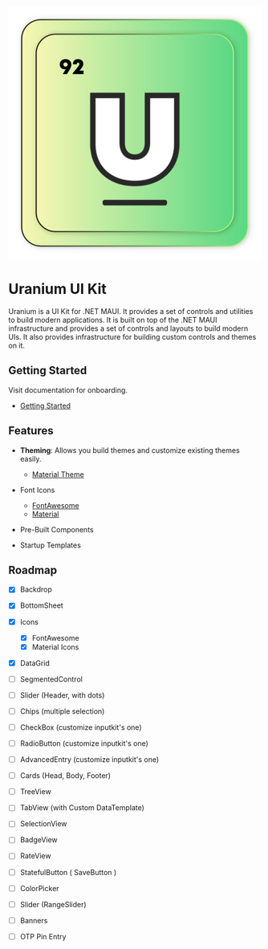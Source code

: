 ![MAUI Uranium UI Kit](art/logo.svg)
# Uranium UI Kit
Uranium is a UI Kit for .NET MAUI. It provides a set of controls and utilities to build modern applications. It is built on top of the .NET MAUI infrastructure and provides a set of controls and layouts to build modern UIs. It also provides infrastructure for building custom controls and themes on it.

 ## Getting Started
Visit documentation for onboarding.

- [Getting Started](docs/en/Getting-Started.md)

## Features

- **Theming**: Allows you build themes and customize existing themes easily.
  - [Material Theme](docs/en/themes/material/Index.md)

- Font Icons
  - [FontAwesome](docs/en/theming/Icons.md#fontawesome)
  - [Material](docs/en/theming/Icons.md#material-icons)

- Pre-Built Components
- Startup Templates

## Roadmap

- [x] Backdrop
- [x] BottomSheet
- [x] Icons
  - [x] FontAwesome
  - [x] Material Icons
- [x] DataGrid
- [ ] SegmentedControl
- [ ] Slider (Header, with dots)
- [ ] Chips (multiple selection)
- [ ] CheckBox (customize inputkit's one)
- [ ] RadioButton (customize inputkit's one)
- [ ] AdvancedEntry (customize inputkit's one)
- [ ] Cards (Head, Body, Footer) 
- [ ] TreeView
- [ ] TabView (with Custom DataTemplate)

- [ ] SelectionView 
- [ ] BadgeView
- [ ] RateView
- [ ] StatefulButton ( SaveButton )
- [ ] ColorPicker
- [ ] Slider (RangeSlider)
- [ ] Banners 
- [ ] OTP Pin Entry
